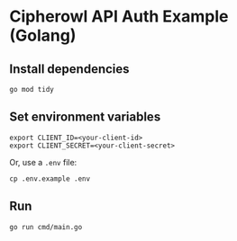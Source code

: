 # Cipherowl API Auth Example (Golang)

## Install dependencies

```
go mod tidy
```

## Set environment variables

```
export CLIENT_ID=<your-client-id>
export CLIENT_SECRET=<your-client-secret>
```

Or, use a `.env` file:

```
cp .env.example .env
```

## Run

```
go run cmd/main.go
```
